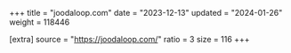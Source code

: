 +++
title = "joodaloop.com"
date = "2023-12-13"
updated = "2024-01-26"
weight = 118446

[extra]
source = "https://joodaloop.com/"
ratio = 3
size = 116
+++
